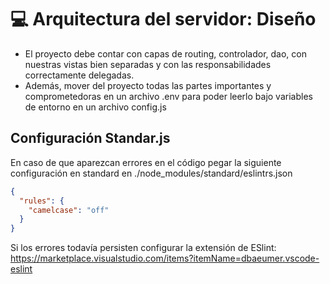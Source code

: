 # 💻 Arquitectura del servidor: Diseño

- El proyecto debe contar con capas de routing, controlador, dao, con nuestras vistas bien separadas y con las responsabilidades correctamente delegadas.
- Además, mover del proyecto todas las partes importantes y comprometedoras en un archivo .env para poder leerlo bajo variables de entorno en un archivo config.js

## Configuración Standar.js

En caso de que aparezcan errores en el código pegar la siguiente configuración en standard en ./node_modules/standard/eslintrs.json

```JSON
{
  "rules": {
    "camelcase": "off"
  }
}
```

Si los errores todavía persisten configurar la extensión de ESlint: https://marketplace.visualstudio.com/items?itemName=dbaeumer.vscode-eslint